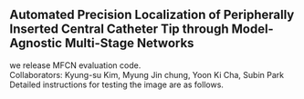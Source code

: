 ## Automated Precision Localization of Peripherally Inserted Central Catheter Tip through Model-Agnostic Multi-Stage Networks

we release MFCN evaluation code.    
Collaborators: Kyung-su Kim, Myung Jin chung, Yoon Ki Cha, Subin Park
Detailed instructions for testing the image are as follows.
